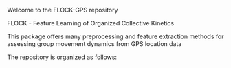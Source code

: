 Welcome to the FLOCK-GPS repository

FLOCK -  Feature Learning of Organized Collective Kinetics

This package offers many preprocessing and feature extraction methods for assessing group movement dynamics from GPS location data

The repository is organized as follows: